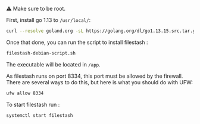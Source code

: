 ⚠ Make sure to be root.

First, install go 1.13 to `/usr/local/`:
```sh
curl --resolve goland.org -sL https://golang.org/dl/go1.13.15.src.tar.gz | tar xzf -C /usr/local
```

Once that done, you can run the script to install filestash :
```sh
filestash-debian-script.sh 
```

The executable will be located in `/app`.

As filestash runs on port 8334, this port must be allowed by the firewall. There are several ways to do this, but here is what you should do with UFW:
```sh
ufw allow 8334
```

To start filestash run :
```sh
systemctl start filestash
```
